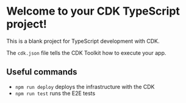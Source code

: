 # Welcome to your CDK TypeScript project!

This is a blank project for TypeScript development with CDK.

The `cdk.json` file tells the CDK Toolkit how to execute your app.

## Useful commands

 * `npm run deploy` deploys the infrastructure with the CDK 
 * `npm run test` runs the E2E tests